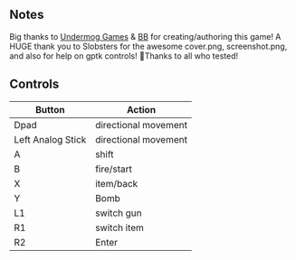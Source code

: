 ## Notes

Big thanks to [Undermog Games](https://store.steampowered.com/app/1489300/Operation_STEEL/) & [BB](https://leanderish.itch.io/steel) for creating/authoring this game! 
A HUGE thank you to Slobsters for the awesome cover.png, screenshot.png, and also for help on gptk controls! 🎩Thanks to all who tested!

## Controls

| Button | Action |
|--|--| 
|Dpad|directional movement|
|Left Analog Stick|directional movement|
|A|shift|
|B|fire/start|
|X|item/back|
|Y|Bomb|
|L1|switch gun|
|R1|switch item|
|R2|Enter|


